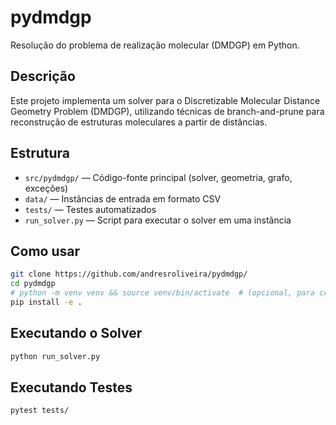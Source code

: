 # pydmdgp

Resolução do problema de realização molecular (DMDGP) em Python.

## Descrição

Este projeto implementa um solver para o Discretizable Molecular Distance Geometry Problem (DMDGP), utilizando técnicas de branch-and-prune para reconstrução de estruturas moleculares a partir de distâncias.

## Estrutura

- `src/pydmdgp/` — Código-fonte principal (solver, geometria, grafo, exceções)
- `data/` — Instâncias de entrada em formato CSV
- `tests/` — Testes automatizados
- `run_solver.py` — Script para executar o solver em uma instância

## Como usar

```bash
git clone https://github.com/andresroliveira/pydmdgp/
cd pydmdgp
# python -m venv venv && source venv/bin/activate  # (opcional, para criar um ambiente virtual, mas recomendado)
pip install -e .
```

## Executando o Solver

```bash
python run_solver.py
```

## Executando Testes

```bash
pytest tests/
```
